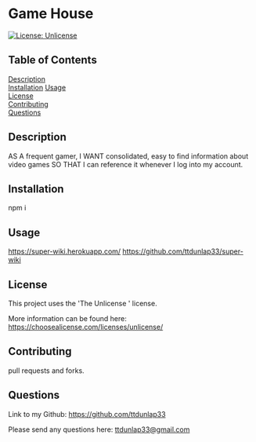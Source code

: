 # Game House

  [![License: Unlicense](https://img.shields.io/badge/license-Unlicense-blue.svg)](https://choosealicense.com/licenses/unlicense/)
  
  ## Table of Contents
  
  [Description](#description)  
  [Installation](#installation)
  [Usage](#usage)  
  [License](#license)  
  [Contributing](#contributing)    
  [Questions](#questions)  
  
  ## Description
  
  AS A frequent gamer, I WANT consolidated, easy to find information about video games SO THAT I can reference it whenever I log into my account.

  ## Installation
  
  npm i
  
  ## Usage
  
  https://super-wiki.herokuapp.com/
  https://github.com/ttdunlap33/super-wiki
  
  ## License
  
  This project uses the 'The Unlicense
      ' license. 
  
  More information can be found here: https://choosealicense.com/licenses/unlicense/
  
  ## Contributing
  
  pull requests and forks.
  
  ## Questions
  
  Link to my Github: https://github.com/ttdunlap33

  Please send any questions here: ttdunlap33@gmail.com
  